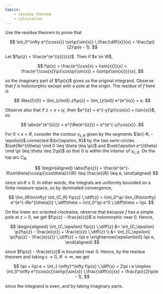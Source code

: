 ```yaml
---
topics:
    - residue theorem
    - calculation
---
```


<problem>

Use the residue theorem to prove that

$$
\int_0^\infty e^{\cos{x}} \sin\p{\sin{x}} \,\frac{\diff{x}}{x}
    = \frac{\pi}{2}\p{e - 1}.
$$

</problem>

Let $f\p{z} = \frac{e^{e^{iz}}}{z}$. Then if $x \in \R$,

$$
f\p{x}
    = \frac{e^{\cos{x} + i\sin{x}}}{x}
    = \frac{e^{\cos{x}}\p{\cos\p{\sin{x}} + i\sin\p{\sin{x}}}}{x},
$$

so the imaginary part of $f\p{x}$ gives us the original integrand. Observe that $f$ is holomorphic except with a pole at the origin. The residue of $f$ here is

$$
\Res{f}{0}
    = \lim_{z\to0} zf\p{z}
    = \lim_{z\to0} e^{e^{iz}}
    = e.
$$

Observe also that if $z = x + iy$, then $e^{iz} = e^{-y}\p{\cos{x} + i\sin{x}}$, so

$$
\abs{e^{e^{iz}}}
    = e^{\Re{e^{iz}}}
    = e^{e^{-y}\cos{x}}.
$$

For $0 < \epsilon < R$, consider the contour $\gamma_{\epsilon,R}$ given by the segments $\br{-R, -\epsilon}$ connected $\br{\epsilon, R}$ by the two semi-circles $\set{Re^{i\theta} \mid 0 \leq \theta \leq \pi}$ and $\set{\epsilon e^{i\theta} \mid \pi \leq \theta \leq 2\pi}$ so that $0$ is within the interior of $\gamma_{\epsilon,R}$. On the top arc $C_R$,

$$
\begin{aligned}
    \abs{f\p{z}}
        = \frac{e^{e^{-R\sin\theta}\cos\p{\cos\theta}}}{R}
        \leq \frac{e}{R}
        \leq e,
\end{aligned}
$$

since $\sin\theta \geq 0$. In other words, the integrals are uniformly bounded on a finite measure space, so by dominated convergence,

$$
\lim_{R\to\infty} \int_{C_R} f\p{z} \,\diff{z}
    = i\int_0^\pi \lim_{R\to\infty} e^{e^{-iRe^{i\theta}}} \,\diff\theta
    = i\int_0^\pi e^0 \,\diff\theta
    = i\pi.
$$

On the lower arc oriented clockwise, observe that because $f$ has a simple pole at $z = 0$, we get $f\p{z} - \frac{e}{z}$ is holomorphic near $0$. Hence,

$$
\begin{aligned}
    \int_{C_\epsilon} f\p{z} \,\diff{z}
        &= \int_{C_\epsilon} \p{f\p{z} - \frac{e}{z}} + \frac{e}{z} \,\diff{z} \\
        &= \int_{C_\epsilon} \p{f\p{z} - \frac{e}{z}} \,\diff{z} + i\pi e
        \xrightarrow{\epsilon\to0} i\pi e,
\end{aligned}
$$

since $f\p{z} - \frac{e}{z}$ is bounded near $0$. Hence, by the residue theorem and taking $\epsilon \to 0$, $R \to \infty$, we get

$$
i\pi + i\pi e + \int_{-\infty}^\infty f\p{x} \,\diff{x} = 2\pi i e
\implies \int_0^\infty e^{\cos{x}}\sin\p{\sin{x}} \,\frac{\diff{x}}{x} = \frac{\pi}{2}\p{e - 1},
$$

since the integrand is even, and by taking imaginary parts.

<solution>

</solution>
